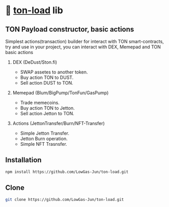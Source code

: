 # 💎 [ton-load](https://github.com/LowGas-Jun/ton-load) lib

## TON Payload constructor, basic actions
Simplest actions(transaction) builder for interact with TON smart-contracts, try and use in your project, you can interact with DEX, Memepad and TON basic actions

1. DEX (DeDust/Ston.fi)
    - SWAP assetes to another token.
    - Buy action TON to DUST.
    - Sell action DUST to TON.

2. Memepad (Blum/BigPump/TonFun/GasPump)
    - Trade memecoins.
    - Buy action TON to Jetton.
    - Sell action Jetton to TON.

3. Actions (JettonTransfer/Burn/NFT-Transfer)
    - Simple Jetton Transfer.
    - Jetton Burn operation.
    - Simple NFT Trasnsfer.

## Installation
```bash
npm install https://github.com/LowGas-Jun/ton-load.git
```

## Clone
```bash
git clone https://github.com/LowGas-Jun/ton-load.git
```
